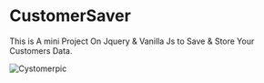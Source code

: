 # CustomerSaver
This is A mini Project On Jquery &amp; Vanilla Js to Save &amp; Store Your Customers Data.

![Cystomerpic](https://github.com/ashkanjaycob/CustomerSaver/assets/111354885/61b62011-644a-44ab-abe6-fc33d78996fe)

